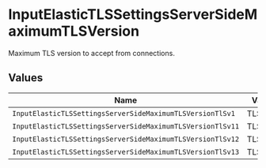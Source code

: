 # InputElasticTLSSettingsServerSideMaximumTLSVersion

Maximum TLS version to accept from connections.


## Values

| Name                                                       | Value                                                      |
| ---------------------------------------------------------- | ---------------------------------------------------------- |
| `InputElasticTLSSettingsServerSideMaximumTLSVersionTlSv1`  | TLSv1                                                      |
| `InputElasticTLSSettingsServerSideMaximumTLSVersionTlSv11` | TLSv1.1                                                    |
| `InputElasticTLSSettingsServerSideMaximumTLSVersionTlSv12` | TLSv1.2                                                    |
| `InputElasticTLSSettingsServerSideMaximumTLSVersionTlSv13` | TLSv1.3                                                    |